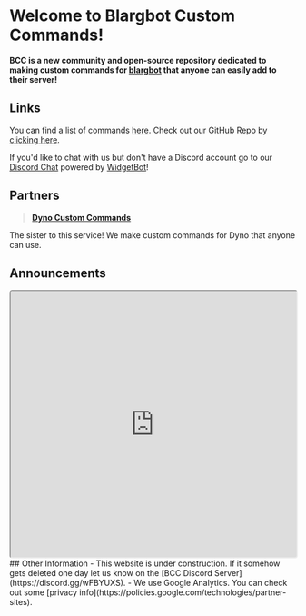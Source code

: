 # Welcome to Blargbot Custom Commands!
<siteline><b>BCC is a new community and open-source repository dedicated to making custom commands for <a href="https://blargbot.xyz">blargbot</a> that anyone can easily add to their server!</b></siteline>

## Links
You can find a list of commands [here](/commands).
Check out our GitHub Repo by [clicking here](https://github.com/BlargbotCC/Blargbot-Custom-Commands).

If you'd like to chat with us but don't have a Discord account go to our [Discord Chat](/chat) powered by [WidgetBot](https://widgetbot.io)!
## Partners
> [**Dyno Custom Commands**](https://dynocc.xyz) 

The sister to this service! We make custom commands for Dyno that anyone can use.
## Announcements
<iframe style="border-radius: 5px;" height="469" width="100%" src="https://widgetbot.io/channels/452675283485589505/452944221364551690">OOF. Your dirty ass browser doesn't support iFrames.</iframe>
## Other Information
- This website is under construction. If it somehow gets deleted one day let us know on the [BCC Discord Server](https://discord.gg/wFBYUXS).
- We use Google Analytics. You can check out some [privacy info](https://policies.google.com/technologies/partner-sites).


